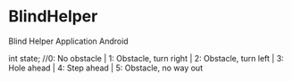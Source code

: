 # BlindHelper
Blind Helper Application Android

int state; //0: No obstacle | 1: Obstacle, turn right | 2: Obstacle, turn left | 3: Hole ahead | 4: Step ahead | 5: Obstacle, no way out

